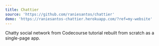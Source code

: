 ```yaml
---
title: Chattier
source: 'https://github.com/raniesantos/chattier'
demo: 'https://raniesantos-chattier.herokuapp.com/?ref=my-website'
---
```

Chatty social network from Codecourse tutorial rebuilt from scratch as a single-page app.
